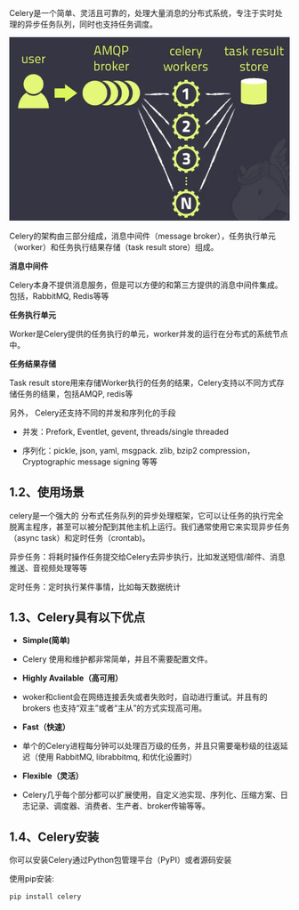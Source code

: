 Celery是一个简单、灵活且可靠的，处理大量消息的分布式系统，专注于实时处理的异步任务队列，同时也支持任务调度。

![](images/WEBRESOURCE0b64bf860bd4896a6f0bc667a317e3f2stickPicture.png)

Celery的架构由三部分组成，消息中间件（message broker），任务执行单元（worker）和任务执行结果存储（task result store）组成。

**消息中间件**

Celery本身不提供消息服务，但是可以方便的和第三方提供的消息中间件集成。包括，RabbitMQ, Redis等等

**任务执行单元**

Worker是Celery提供的任务执行的单元，worker并发的运行在分布式的系统节点中。

**任务结果存储**

Task result store用来存储Worker执行的任务的结果，Celery支持以不同方式存储任务的结果，包括AMQP, redis等

另外， Celery还支持不同的并发和序列化的手段

- 并发：Prefork, Eventlet, gevent, threads/single threaded

- 序列化：pickle, json, yaml, msgpack. zlib, bzip2 compression， Cryptographic message signing 等等

## 1.2、使用场景

celery是一个强大的 分布式任务队列的异步处理框架，它可以让任务的执行完全脱离主程序，甚至可以被分配到其他主机上运行。我们通常使用它来实现异步任务（async task）和定时任务（crontab)。

异步任务：将耗时操作任务提交给Celery去异步执行，比如发送短信/邮件、消息推送、音视频处理等等

定时任务：定时执行某件事情，比如每天数据统计

## 1.3、Celery具有以下优点

- **Simple(简单)**

- Celery 使用和维护都非常简单，并且不需要配置文件。

- **Highly Available（高可用）**

- woker和client会在网络连接丢失或者失败时，自动进行重试。并且有的brokers 也支持“双主”或者“主从”的方式实现高可用。

- **Fast（快速）**

- 单个的Celery进程每分钟可以处理百万级的任务，并且只需要毫秒级的往返延迟（使用 RabbitMQ, librabbitmq, 和优化设置时）

- **Flexible（灵活）**

- Celery几乎每个部分都可以扩展使用，自定义池实现、序列化、压缩方案、日志记录、调度器、消费者、生产者、broker传输等等。

[](javascript:void(0);)

## 1.4、Celery安装

你可以安装Celery通过Python包管理平台（PyPI）或者源码安装

使用pip安装:

```
pip install celery 
```